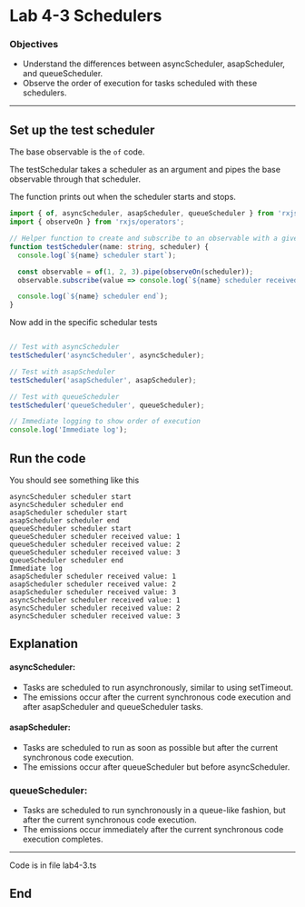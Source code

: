 # Lab 4-3 Schedulers

### Objectives

- Understand the differences between asyncScheduler, asapScheduler, and queueScheduler.
- Observe the order of execution for tasks scheduled with these schedulers.

---

## Set up the test scheduler

The base observable is the `of`  code.

The testSchedular takes a scheduler as an argument and pipes the base observable through that scheduler.

The function prints out when the scheduler starts and stops.

``` typescript
import { of, asyncScheduler, asapScheduler, queueScheduler } from 'rxjs';
import { observeOn } from 'rxjs/operators';

// Helper function to create and subscribe to an observable with a given scheduler
function testScheduler(name: string, scheduler) {
  console.log(`${name} scheduler start`);

  const observable = of(1, 2, 3).pipe(observeOn(scheduler));
  observable.subscribe(value => console.log(`${name} scheduler received value: ${value}`));

  console.log(`${name} scheduler end`);
}
```

Now add in the specific schedular tests

```typescript

// Test with asyncScheduler
testScheduler('asyncScheduler', asyncScheduler);

// Test with asapScheduler
testScheduler('asapScheduler', asapScheduler);

// Test with queueScheduler
testScheduler('queueScheduler', queueScheduler);

// Immediate logging to show order of execution
console.log('Immediate log');

```
 

 ## Run the code

 You should see something like this

 ```console
 asyncScheduler scheduler start
asyncScheduler scheduler end
asapScheduler scheduler start
asapScheduler scheduler end
queueScheduler scheduler start
queueScheduler scheduler received value: 1
queueScheduler scheduler received value: 2
queueScheduler scheduler received value: 3
queueScheduler scheduler end
Immediate log
asapScheduler scheduler received value: 1
asapScheduler scheduler received value: 2
asapScheduler scheduler received value: 3
asyncScheduler scheduler received value: 1
asyncScheduler scheduler received value: 2
asyncScheduler scheduler received value: 3
 ```
 
 ## Explanation

#### asyncScheduler:

- Tasks are scheduled to run asynchronously, similar to using setTimeout.
- The emissions occur after the current synchronous code execution and after asapScheduler and queueScheduler tasks.

#### asapScheduler:
- Tasks are scheduled to run as soon as possible but after the current synchronous code execution.
- The emissions occur after queueScheduler but before asyncScheduler.

### queueScheduler:
- Tasks are scheduled to run synchronously in a queue-like fashion, but after the current synchronous code execution.
- The emissions occur immediately after the current synchronous code execution completes.

---

Code is in file lab4-3.ts

## End